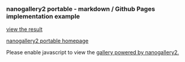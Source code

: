 


### nanogallery2 portable - markdown / Github Pages implementation example

[view the result](http://nanostudio.org/ngy2_jekyll/)

[nanogallery2 portable homepage](http://nano.gallery)




<!-- nanogallery2 portable - http://nano.gallery -->
<div id="ngy2p" data-nanogallery2-portable='{ "userID": "149035168@N08", "kind": "flickr", "thumbnailWidth":"auto", "thumbnailHeight":200}'></div>
<script> var st = document.createElement('script'); st.type = 'text/javascript'; st.src = '//nano.gallery/portable.php'; document.getElementsByTagName('head')[0].appendChild(st); </script>
<noscript>Please enable javascript to view the <a href="//nano.gallery">gallery powered by nanogallery2.</a></noscript>
<!-- end nanogallery2 -->

